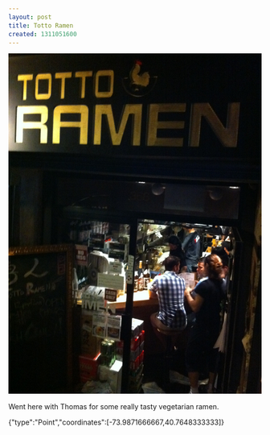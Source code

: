 ```yaml
---
layout: post
title: Totto Ramen
created: 1311051600
---
```


![](/images/posts/totto-ramen.JPG)

Went here with Thomas for some really tasty vegetarian ramen.


<div class="location">
<span class="geojson">{"type":"Point","coordinates":[-73.9871666667,40.7648333333]}</span>
</div>
